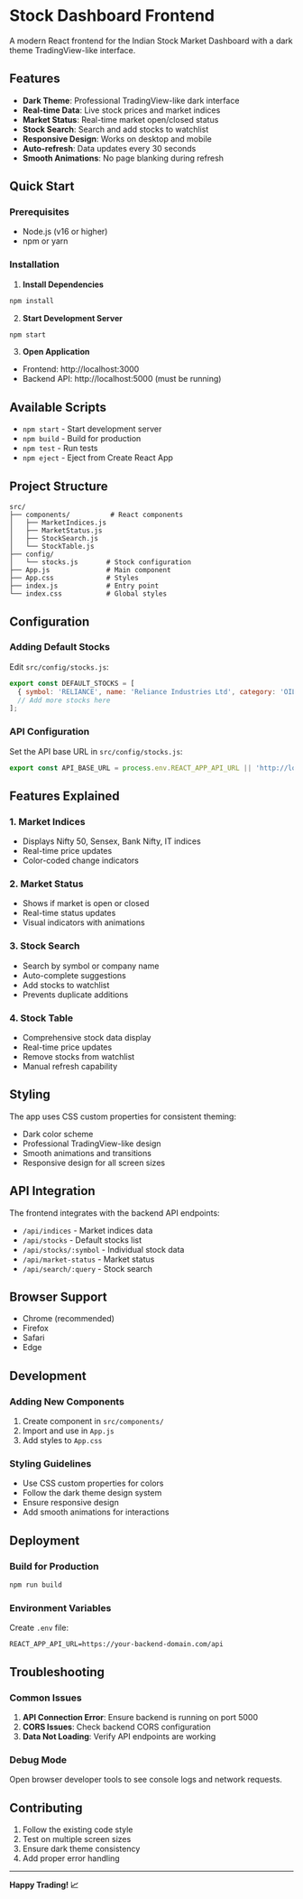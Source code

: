 # Stock Dashboard Frontend

A modern React frontend for the Indian Stock Market Dashboard with a dark theme TradingView-like interface.

## Features

- **Dark Theme**: Professional TradingView-like dark interface
- **Real-time Data**: Live stock prices and market indices
- **Market Status**: Real-time market open/closed status
- **Stock Search**: Search and add stocks to watchlist
- **Responsive Design**: Works on desktop and mobile
- **Auto-refresh**: Data updates every 30 seconds
- **Smooth Animations**: No page blanking during refresh

## Quick Start

### Prerequisites
- Node.js (v16 or higher)
- npm or yarn

### Installation

1. **Install Dependencies**
```bash
npm install
```

2. **Start Development Server**
```bash
npm start
```

3. **Open Application**
- Frontend: http://localhost:3000
- Backend API: http://localhost:5000 (must be running)

## Available Scripts

- `npm start` - Start development server
- `npm build` - Build for production
- `npm test` - Run tests
- `npm eject` - Eject from Create React App

## Project Structure

```
src/
├── components/          # React components
│   ├── MarketIndices.js
│   ├── MarketStatus.js
│   ├── StockSearch.js
│   └── StockTable.js
├── config/
│   └── stocks.js       # Stock configuration
├── App.js              # Main component
├── App.css             # Styles
├── index.js            # Entry point
└── index.css           # Global styles
```

## Configuration

### Adding Default Stocks
Edit `src/config/stocks.js`:
```javascript
export const DEFAULT_STOCKS = [
  { symbol: 'RELIANCE', name: 'Reliance Industries Ltd', category: 'OIL_GAS' },
  // Add more stocks here
];
```

### API Configuration
Set the API base URL in `src/config/stocks.js`:
```javascript
export const API_BASE_URL = process.env.REACT_APP_API_URL || 'http://localhost:5000/api';
```

## Features Explained

### 1. Market Indices
- Displays Nifty 50, Sensex, Bank Nifty, IT indices
- Real-time price updates
- Color-coded change indicators

### 2. Market Status
- Shows if market is open or closed
- Real-time status updates
- Visual indicators with animations

### 3. Stock Search
- Search by symbol or company name
- Auto-complete suggestions
- Add stocks to watchlist
- Prevents duplicate additions

### 4. Stock Table
- Comprehensive stock data display
- Real-time price updates
- Remove stocks from watchlist
- Manual refresh capability

## Styling

The app uses CSS custom properties for consistent theming:
- Dark color scheme
- Professional TradingView-like design
- Smooth animations and transitions
- Responsive design for all screen sizes

## API Integration

The frontend integrates with the backend API endpoints:
- `/api/indices` - Market indices data
- `/api/stocks` - Default stocks list
- `/api/stocks/:symbol` - Individual stock data
- `/api/market-status` - Market status
- `/api/search/:query` - Stock search

## Browser Support

- Chrome (recommended)
- Firefox
- Safari
- Edge

## Development

### Adding New Components
1. Create component in `src/components/`
2. Import and use in `App.js`
3. Add styles to `App.css`

### Styling Guidelines
- Use CSS custom properties for colors
- Follow the dark theme design system
- Ensure responsive design
- Add smooth animations for interactions

## Deployment

### Build for Production
```bash
npm run build
```

### Environment Variables
Create `.env` file:
```env
REACT_APP_API_URL=https://your-backend-domain.com/api
```

## Troubleshooting

### Common Issues
1. **API Connection Error**: Ensure backend is running on port 5000
2. **CORS Issues**: Check backend CORS configuration
3. **Data Not Loading**: Verify API endpoints are working

### Debug Mode
Open browser developer tools to see console logs and network requests.

## Contributing

1. Follow the existing code style
2. Test on multiple screen sizes
3. Ensure dark theme consistency
4. Add proper error handling

---

**Happy Trading! 📈** 